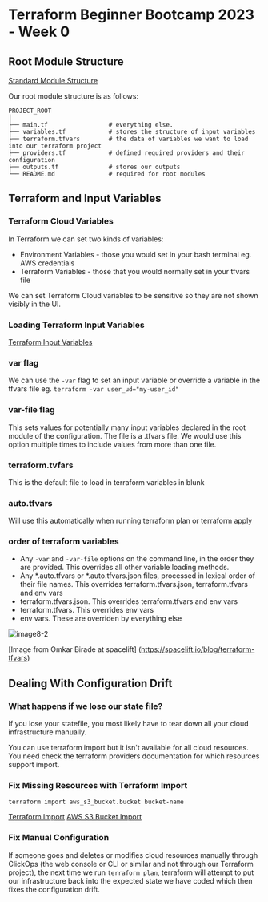 # Terraform Beginner Bootcamp 2023 - Week 0

## Root Module Structure

[Standard Module Structure](https://developer.hashicorp.com/terraform/language/modules/develop/structure)

Our root module structure is as follows:


```
PROJECT_ROOT
│
├── main.tf                 # everything else.
├── variables.tf            # stores the structure of input variables
├── terraform.tfvars        # the data of variables we want to load into our terraform project
├── providers.tf            # defined required providers and their configuration
├── outputs.tf              # stores our outputs
└── README.md               # required for root modules
```

## Terraform and Input Variables

### Terraform Cloud Variables

In Terraform we can set two kinds of variables:
- Environment Variables - those you would set in your bash terminal eg. AWS credentials
- Terraform Variables - those that you would normally set in your tfvars file

We can set Terraform Cloud variables to be sensitive so they are not shown visibly in the UI.

### Loading Terraform Input Variables

[Terraform Input Variables](https://developer.hashicorp.com/terraform/language/values/variables)

### var flag

We can use the `-var` flag to set an input variable or override a variable in the tfvars file eg. `terraform -var user_ud="my-user_id"`

### var-file flag

This sets values for potentially many input variables declared in the root module of the configuration. The file is a .tfvars file. We would use this option multiple times to include values from more than one file.


### terraform.tvfars

This is the default file to load in terraform variables in blunk

### auto.tfvars

Will use this automatically when running terraform plan or terraform apply

### order of terraform variables

- Any `-var` and `-var-file` options on the command line, in the order they are provided. This overrides all other variable loading methods.
- Any *.auto.tfvars or *.auto.tfvars.json files, processed in lexical order of their file names. This overrides terraform.tfvars.json, terraform.tfvars and env vars
- terraform.tfvars.json. This overrides terraform.tfvars and env vars
- terraform.tfvars. This overrides env vars
- env vars. These are overriden by everything else

![image8-2](https://github.com/sburgholzer/terraform-beginner-bootcamp-2023/assets/21959408/2668ca8d-e40b-4bff-8a49-68dac14bb6c3)

[Image from Omkar Birade at spacelift] (https://spacelift.io/blog/terraform-tfvars)


## Dealing With Configuration Drift

### What happens if we lose our state file?

If you lose your statefile, you most likely have to tear down all your cloud infrastructure manually.

You can use terraform import but it isn't avaliable for all cloud resources. You need check the terraform providers documentation for which resources support import.

### Fix Missing Resources with Terraform Import

`terraform import aws_s3_bucket.bucket bucket-name`

[Terraform Import](https://developer.hashicorp.com/terraform/cli/import)
[AWS S3 Bucket Import](https://registry.terraform.io/providers/hashicorp/aws/latest/docs/resources/s3_bucket#import)

### Fix Manual Configuration

If someone goes and deletes or modifies cloud resources manually through ClickOps (the web console or CLI or similar and not through our Terraform project), the next time we run `terraform plan`, terraform will attempt to put our infrastructure back into the expected state we have coded which then fixes the configuration drift.
